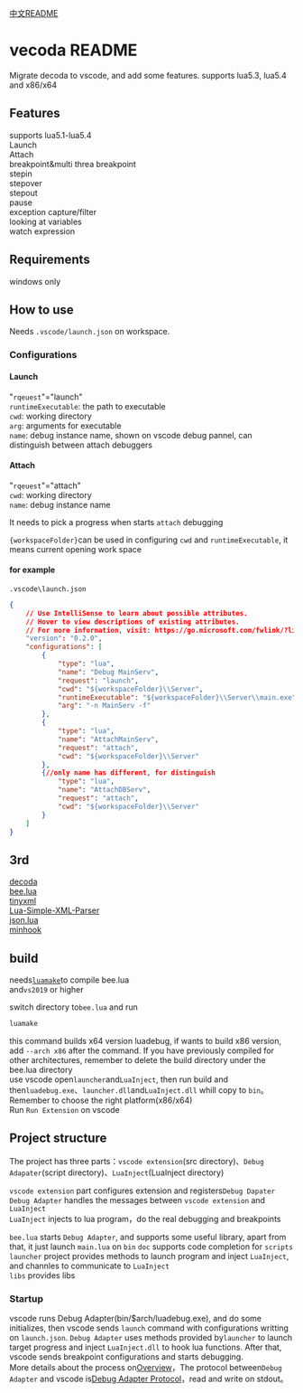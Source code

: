 [中文README](./README_cn.md)
# vecoda README
Migrate decoda to vscode, and add some features. supports lua5.3, lua5.4 and x86/x64

## Features
supports lua5.1-lua5.4    
Launch  
Attach  
breakpoint&multi threa breakpoint  
stepin  
stepover  
stepout  
pause    
exception capture/filter  
looking at variables  
watch expression   

## Requirements

windows only

## How to use
Needs `.vscode/launch.json` on workspace.
### Configurations
#### Launch
"`rqeuest`"="launch"  
`runtimeExecutable`: the path to executable  
`cwd`: working directory  
`arg`: arguments for executable  
`name`: debug instance name, shown on vscode debug pannel, can distinguish between attach debuggers

#### Attach
"`rqeuest`"="attach"  
`cwd`: working directory  
`name`: debug instance name

It needs to pick a progress when starts `attach` debugging

`{workspaceFolder}`can be used in configuring `cwd` and `runtimeExecutable`, it means current opening work space

#### for example
`.vscode\launch.json`
```json
{
    // Use IntelliSense to learn about possible attributes.
    // Hover to view descriptions of existing attributes.
    // For more information, visit: https://go.microsoft.com/fwlink/?linkid=830387
    "version": "0.2.0",
    "configurations": [
        {
            "type": "lua",
            "name": "Debug MainServ",
            "request": "launch",
            "cwd": "${workspaceFolder}\\Server",
            "runtimeExecutable": "${workspaceFolder}\\Server\\main.exe",
            "arg": "-n MainServ -f"
        },
        {
            "type": "lua",
            "name": "AttachMainServ",
            "request": "attach",
            "cwd": "${workspaceFolder}\\Server"
        },
        {//only name has different, for distinguish
            "type": "lua",
            "name": "AttachDBServ",
            "request": "attach",
            "cwd": "${workspaceFolder}\\Server"
        }
    ]
}
```

## 3rd
[decoda](https://github.com/unknownworlds/decoda)  
[bee.lua](https://github.com/actboy168/bee.lua)  
[tinyxml](https://github.com/vmayoral/tinyxml)  
[Lua-Simple-XML-Parser](https://github.com/Cluain/Lua-Simple-XML-Parser)  
[json.lua](https://github.com/actboy168/json.lua)    
[minhook](https://github.com/TsudaKageyu/minhook)

## build
needs[`luamake`](https://github.com/actboy168/luamake)to compile bee.lua  
and`vs2019` or higher

switch directory to`bee.lua` and run
```bat
luamake
```

this command builds x64 version luadebug, if wants to build x86 version, add `--arch x86` after the command. If you have previously compiled for other architectures, remember to delete the build directory under the bee.lua directory   
use vscode open`launcher`and`LuaInject`, then run build and then`luadebug.exe`、`launcher.dll`and`LuaInject.dll` whill copy to `bin`。  
Remember to choose the right platform(x86/x64)    
Run `Run Extension` on vscode

## Project structure
The project has three parts：`vscode extension`(src directory)、`Debug Adapater`(script directory)、`LuaInject`(LuaInject directory)

`vscode extension` part configures extension and registers`Debug Dapater`  
`Debug Adapter` handles the messages between `vscode extension` and `LuaInject`    
`LuaInject` injects to lua program，do the real debugging and breakpoints

`bee.lua` starts `Debug Adapter`, and supports some useful library, apart from that, it just launch `main.lua` on `bin`
`doc` supports code completion for `scripts`   
`launcher` project provides methods to launch program and inject `LuaInject`, and channles to communicate to `LuaInject`  
`libs` provides libs

### Startup
vscode runs Debug Adapter(bin/$arch/luadebug.exe), and do some initializes, then vscode sends `launch` command with configurations writting on `launch.json`. `Debug Adapter` uses methods provided by`launcher` to launch target progress and inject `LuaInject.dll` to hook lua functions. After that, vscode sends breakpoint configurations and starts debugging.    
More details about the process on[Overview](https://microsoft.github.io/debug-adapter-protocol/overview)，The protocol between`Debug Adapter` and vscode is[Debug Adapter Protocol](https://microsoft.github.io/debug-adapter-protocol/specification)，read and write on stdout。